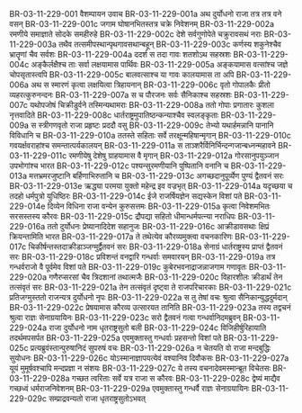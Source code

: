 BR-03-11-229-001	वैशम्पायन उवाच
BR-03-11-229-001a	अथ दुर्योधनो राजा तत्र तत्र वने वसन्
BR-03-11-229-001c	जगाम घोषानभितस्तत्र चक्रे निवेशनम्
BR-03-11-229-002a	रमणीये समाज्ञाते सोदके समहीरुहे
BR-03-11-229-002c	देशे सर्वगुणोपेते चक्रुरावसथं नराः
BR-03-11-229-003a	तथैव तत्समीपस्थान्पृथगावसथान्बहून्
BR-03-11-229-003c	कर्णस्य शकुनेश्चैव भ्रातॄणां चैव सर्वशः
BR-03-11-229-004a	ददर्श स तदा गावः शतशोऽथ सहस्रशः
BR-03-11-229-004c	अङ्कैर्लक्षैश्च ताः सर्वा लक्षयामास पार्थिवः
BR-03-11-229-005a	अङ्कयामास वत्सांश्च जज्ञे चोपसृतास्त्वपि
BR-03-11-229-005c	बालवत्साश्च या गावः कालयामास ता अपि
BR-03-11-229-006a	अथ स स्मारणं कृत्वा लक्षयित्वा त्रिहायनान्
BR-03-11-229-006c	वृतो गोपालकैः प्रीतो व्यहरत्कुरुनन्दनः
BR-03-11-229-007a	स च पौरजनः सर्वः सैनिकाश्च सहस्रशः
BR-03-11-229-007c	यथोपजोषं चिक्रीडुर्वने तस्मिन्यथामराः
BR-03-11-229-008a	ततो गोपाः प्रगातारः कुशला नृत्तवादिते
BR-03-11-229-008c	धार्तराष्ट्रमुपातिष्ठन्कन्याश्चैव स्वलङ्कृताः
BR-03-11-229-009a	स स्त्रीगणवृतो राजा प्रहृष्टः प्रददौ वसु
BR-03-11-229-009c	तेभ्यो यथार्हमन्नानि पानानि विविधानि च
BR-03-11-229-010a	ततस्ते सहिताः सर्वे तरक्षून्महिषान्मृगान्
BR-03-11-229-010c	गवयर्क्षवराहांश्च समन्तात्पर्यकालयन्
BR-03-11-229-011a	स ताञ्शरैर्विनिर्भिन्दन्गजान्बध्नन्महावने
BR-03-11-229-011c	रमणीयेषु देशेषु ग्राहयामास वै मृगान्
BR-03-11-229-012a	गोरसानुपयुञ्जान उपभोगांश्च भारत
BR-03-11-229-012c	पश्यन्सुरमणीयानि पुष्पितानि वनानि च
BR-03-11-229-013a	मत्तभ्रमरजुष्टानि बर्हिणाभिरुतानि च
BR-03-11-229-013c	अगच्छदानुपूर्व्येण पुण्यं द्वैतवनं सरः
BR-03-11-229-013e	ऋद्ध्या परमया युक्तो महेन्द्र इव वज्रभृत्
BR-03-11-229-014a	यदृच्छया च तदहो धर्मपुत्रो युधिष्ठिरः
BR-03-11-229-014c	ईजे राजर्षियज्ञेन सद्यस्केन विशां पते
BR-03-11-229-014e	दिव्येन विधिना राजा वन्येन कुरुसत्तमः
BR-03-11-229-015a	कृत्वा निवेशमभितः सरसस्तस्य कौरवः
BR-03-11-229-015c	द्रौपद्या सहितो धीमान्धर्मपत्न्या नराधिपः
BR-03-11-229-016a	ततो दुर्योधनः प्रेष्यानादिदेश सहानुजः
BR-03-11-229-016c	आक्रीडावसथाः क्षिप्रं क्रियन्तामिति भारत
BR-03-11-229-017a	ते तथेत्येव कौरव्यमुक्त्वा वचनकारिणः
BR-03-11-229-017c	चिकीर्षन्तस्तदाक्रीडाञ्जग्मुर्द्वैतवनं सरः
BR-03-11-229-018a	सेनाग्रं धार्तराष्ट्रस्य प्राप्तं द्वैतवनं सरः
BR-03-11-229-018c	प्रविशन्तं वनद्वारि गन्धर्वाः समवारयन्
BR-03-11-229-019a	तत्र गन्धर्वराजो वै पूर्वमेव विशां पते
BR-03-11-229-019c	कुबेरभवनाद्राजन्नाजगाम गणावृतः
BR-03-11-229-020a	गणैरप्सरसां चैव त्रिदशानां तथात्मजैः
BR-03-11-229-020c	विहारशीलः क्रीडार्थं तेन तत्संवृतं सरः
BR-03-11-229-021a	तेन तत्संवृतं दृष्ट्वा ते राजपरिचारकाः
BR-03-11-229-021c	प्रतिजग्मुस्ततो राजन्यत्र दुर्योधनो नृपः
BR-03-11-229-022a	स तु तेषां वचः श्रुत्वा सैनिकान्युद्धदुर्मदान्
BR-03-11-229-022c	प्रेषयामास कौरव्य उत्सारयत तानिति
BR-03-11-229-023a	तस्य तद्वचनं श्रुत्वा राज्ञः सेनाग्रयायिनः
BR-03-11-229-023c	सरो द्वैतवनं गत्वा गन्धर्वानिदमब्रुवन्
BR-03-11-229-024a	राजा दुर्योधनो नाम धृतराष्ट्रसुतो बली
BR-03-11-229-024c	विजिहीर्षुरिहायाति तदर्थमपसर्पत
BR-03-11-229-025a	एवमुक्तास्तु गन्धर्वाः प्रहसन्तो विशां पते
BR-03-11-229-025c	प्रत्यब्रुवंस्तान्पुरुषानिदं सुपरुषं वचः
BR-03-11-229-026a	न चेतयति वो राजा मन्दबुद्धिः सुयोधनः
BR-03-11-229-026c	योऽस्मानाज्ञापयत्येवं वश्यानिव दिवौकसः
BR-03-11-229-027a	यूयं मुमूर्षवश्चापि मन्दप्रज्ञा न संशयः
BR-03-11-229-027c	ये तस्य वचनादेवमस्मान्ब्रूत विचेतसः
BR-03-11-229-028a	गच्छत त्वरिताः सर्वे यत्र राजा स कौरवः
BR-03-11-229-028c	द्वेष्यं माद्यैव गच्छध्वं धर्मराजनिवेशनम्
BR-03-11-229-029a	एवमुक्तास्तु गन्धर्वै राज्ञः सेनाग्रयायिनः
BR-03-11-229-029c	सम्प्राद्रवन्यतो राजा धृतराष्ट्रसुतोऽभवत्
